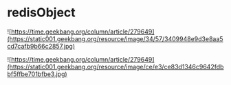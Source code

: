 # redisObject


![https://time.geekbang.org/column/article/279649](https://static001.geekbang.org/resource/image/34/57/3409948e9d3e8aa5cd7cafb9b66c2857.jpg)

![https://time.geekbang.org/column/article/279649](https://static001.geekbang.org/resource/image/ce/e3/ce83d1346c9642fdbbf5ffbe701bfbe3.jpg)

